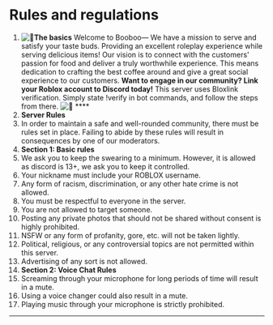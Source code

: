 # Rules and regulations



1. ![🍕](https://discord.com/assets/aa0f4c1498e8a6b14b1e3417b601b5aa.svg)**The basics** Welcome to Booboo— We have a mission to serve and satisfy your taste buds. Providing an excellent roleplay experience while serving delicious items! Our vision is to connect with the customers' passion for food and deliver a truly worthwhile experience. This means dedication to crafting the best coffee around and give a great social experience to our customers. **Want to engage in our community? Link your Roblox account to Discord today!** This server uses Bloxlink verification. Simply state !verify in bot commands, and follow the steps from there. ![📂](https://discord.com/assets/63155fb563c7f3ac84ec1e239d7688a3.svg) ****&#x20;
2. **Server Rules**&#x20;
3. In order to maintain a safe and well-rounded community, there must be rules set in place. Failing to abide by these rules will result in consequences by one of our moderators.
4. &#x20;**Section 1: Basic rules**
5. &#x20;We ask you to keep the swearing to a minimum. However, it is allowed as discord is 13+, we ask you to keep it controlled.&#x20;
6. &#x20;Your nickname must include your ROBLOX username.
7. &#x20; Any form of racism, discrimination, or any other hate crime is not allowed.&#x20;
8. You must be respectful to everyone in the server.&#x20;
9. You are not allowed to target someone.&#x20;
10. &#x20;Posting any private photos that should not be shared without consent is highly prohibited. &#x20;
11. NSFW or any form of profanity, gore, etc. will not be taken lightly.&#x20;
12. &#x20;Political, religious, or any controversial topics are not permitted within this server.&#x20;
13. Advertising of any sort is not allowed.&#x20;
14. **Section 2: Voice Chat Rules**&#x20;
15. Screaming through your microphone for long periods of time will result in a mute.
16. Using a voice changer could also result in a mute.&#x20;
17. Playing music through your microphone is strictly prohibited.

****
